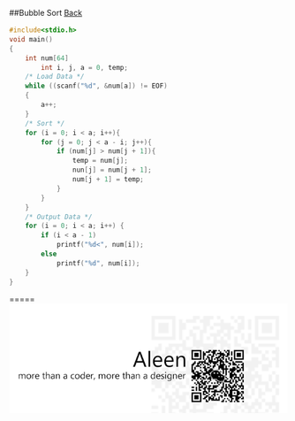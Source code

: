 ##Bubble Sort [Back](./../Sort.md)
```c
#include<stdio.h>
void main()
{
	int num[64]
		int i, j, a = 0, temp;
	/* Load Data */
	while ((scanf("%d", &num[a]) != EOF)
	{
		a++;
	}
	/* Sort */
	for (i = 0; i < a; i++){
		for (j = 0; j < a - i; j++){
			if (num[j] > num[j + 1]){
				temp = num[j];
				nun[j] = num[j + 1];
				num[j + 1] = temp;
			}
		}
	}
	/* Output Data */
	for (i = 0; i < a; i++) {
		if (i < a - 1)
			printf("%d<", num[i]);
		else
			printf("%d", num[i]);
	}
}
```

=====
<a href="http://aleen42.github.io/" target="_blank" ><img src="./../../../pic/tail.gif"></a>
